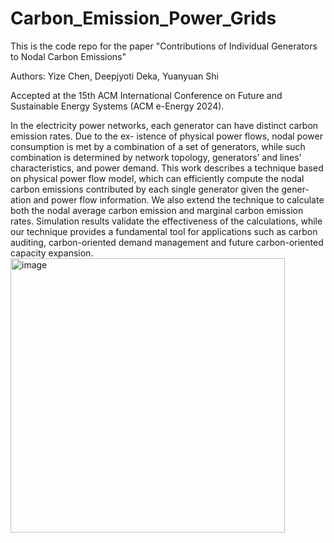 # Carbon_Emission_Power_Grids

This is the code repo for the paper "Contributions of Individual Generators to Nodal Carbon Emissions"

Authors: Yize Chen, Deepjyoti Deka, Yuanyuan Shi

Accepted at the 15th ACM International Conference on Future and Sustainable Energy Systems (ACM e-Energy 2024).

In the electricity power networks, each
generator can have distinct carbon emission rates. Due to the ex-
istence of physical power flows, nodal power consumption is met
by a combination of a set of generators, while such combination is
determined by network topology, generators’ and lines' characteristics, and
power demand. This work describes a technique based on physical
power flow model, which can efficiently compute the nodal carbon
emissions contributed by each single generator given the gener-
ation and power flow information. We also extend the technique
to calculate both the nodal average carbon emission and marginal
carbon emission rates. Simulation results validate the effectiveness
of the calculations, while our technique provides a fundamental tool
for applications such as carbon auditing, carbon-oriented demand
management and future carbon-oriented capacity expansion.
<img width="439" alt="image" src="https://github.com/chennnnnyize/Carbon_Emission_Power_Grids/assets/116547738/7cf3ea3c-2adf-4e1c-a23f-10c77e199fc8">

